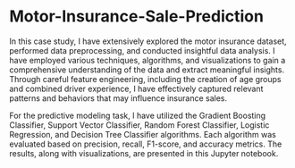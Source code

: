 # Motor-Insurance-Sale-Prediction
In this case study, I have extensively explored the motor insurance dataset, performed data preprocessing, and conducted insightful data analysis. I have employed various techniques, algorithms, and visualizations to gain a comprehensive understanding of the data and extract meaningful insights. Through careful feature engineering, including the creation of age groups and combined driver experience, I have effectively captured relevant patterns and behaviors that may influence insurance sales.

For the predictive modeling task, I have utilized the Gradient Boosting Classifier, Support Vector Classifier, Random Forest Classifier, Logistic Regression, and Decision Tree Classifier algorithms. Each algorithm was evaluated based on precision, recall, F1-score, and accuracy metrics. The results, along with visualizations, are presented in this Jupyter notebook.
